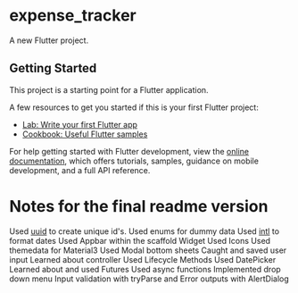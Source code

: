# expense_tracker

A new Flutter project.

## Getting Started

This project is a starting point for a Flutter application.

A few resources to get you started if this is your first Flutter project:

- [Lab: Write your first Flutter app](https://docs.flutter.dev/get-started/codelab)
- [Cookbook: Useful Flutter samples](https://docs.flutter.dev/cookbook)

For help getting started with Flutter development, view the
[online documentation](https://docs.flutter.dev/), which offers tutorials,
samples, guidance on mobile development, and a full API reference.


# Notes for the final readme version

Used [uuid](https://pub.dev/packages/uuid) to create unique id's.
Used enums for dummy data
Used [intl](https://pub.dev/packages/intl) to format dates
Used Appbar within the scaffold Widget
Used Icons
Used themedata for Material3
Used Modal bottom sheets
Caught and saved user input
Learned about controller
Used Lifecycle Methods
Used DatePicker
Learned about and used Futures
Used async functions
Implemented drop down menu
Input validation with tryParse and Error outputs with AlertDialog